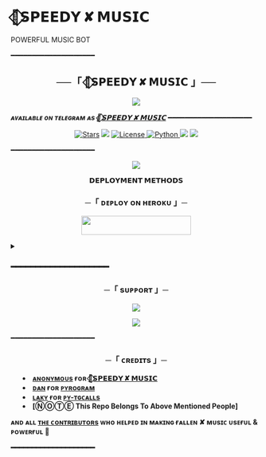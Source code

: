 # 🌿⃟𝗦𝗣𝗘𝗘𝗗𝗬 ✘ 𝗠𝗨𝗦𝗜𝗖
POWERFUL MUSIC BOT

━━━━━━━━━━━━━━━━━━━━

<h2 align="center">
    ──「 🌿⃟𝗦𝗣𝗘𝗘𝗗𝗬 ✘ 𝗠𝗨𝗦𝗜𝗖 」──
</h2>

<p align="center">
  <img src="https://telegra.ph/file/2724cbabfe0a80b7b9243.jpg">
</p>

_**ᴀᴠᴀɪʟᴀʙʟᴇ ᴏɴ ᴛᴇʟᴇɢʀᴀᴍ ᴀs [🌿⃟𝗦𝗣𝗘𝗘𝗗𝗬 ✘ 𝗠𝗨𝗦𝗜𝗖](https://t.me/speedy_x_music_bot)**_
━━━━━━━━━━━━━━━━━━━━

<p align="center">
<a href="https://github.com/anonymoustyping80/Speedyxmusic2"><img src="https://img.shields.io/github/stars/anonymoustyping80/Speedyxmusic2?color=black&logo=github&logoColor=black&style=for-the-badge" alt="Stars" /></a>
<a href="https://github.com/anonymoustyping80/Speedyxmusic2/network/members"> <img src="https://img.shields.io/github/forks/anonymoustyping80/Speedyxmusic2?color=black&logo=github&logoColor=black&style=for-the-badge" /></a>
<a href="https://github.com/anonymoustyping80/Speedyxmusic2/blob/master/LICENSE"> <img src="https://img.shields.io/badge/License-MIT-blueviolet?style=for-the-badge" alt="License" /> </a>
<a href="https://www.python.org/"> <img src="https://img.shields.io/badge/Written%20in-Python-skyblue?style=for-the-badge&logo=python" alt="Python" /> </a>
<a href="https://pypi.org/project/Pyrogram/"> <img src="https://img.shields.io/pypi/v/pyrogram?color=white&label=pyrogram&logo=python&logoColor=blue&style=for-the-badge" /></a>
<a href="https://github.com/anonymoustyping80/Speedyxmusic2/commits/anonymoustyping80"> <img src="https://img.shields.io/github/last-commit/anonymoustyping80/Speedyxmusic2?color=black&logo=github&logoColor=black&style=for-the-badge" /></a>
</p>

━━━━━━━━━━━━━━━━━━━━

<p align="center">
  <img src="https://telegra.ph/file/d788725b81eea4b92c8b2.jpg">
</p>

<p align="center">
<b>𝗗𝗘𝗣𝗟𝗢𝗬𝗠𝗘𝗡𝗧 𝗠𝗘𝗧𝗛𝗢𝗗𝗦</b>
</p>

<h3 align="center">
    ─「 ᴅᴇᴩʟᴏʏ ᴏɴ ʜᴇʀᴏᴋᴜ 」─
</h3>

<p align="center"><a href="https://dashboard.heroku.com/new?template=https://github.com/anonymoustyping80/Speedyxmusic2"> <img src="https://img.shields.io/badge/Deploy%20On%20Heroku-black?style=for-the-badge&logo=heroku" width="220" height="38.45"/></a></p>

<details>
<summary><h3>
━━━━━━━━━━━━━━━━━━━━
<h3 align="center">
    ─「 sᴜᴩᴩᴏʀᴛ 」─
</h3>

<p align="center">
<a href="https://telegram.me/Speedy_pvt2"><img src="https://img.shields.io/badge/-Support%20Group-blue.svg?style=for-the-badge&logo=Telegram"></a>
</p>
<p align="center">
<a href="https://telegram.me/SPEEDY_PVT"><img src="https://img.shields.io/badge/-Support%20Channel-blue.svg?style=for-the-badge&logo=Telegram"></a>
</p>

━━━━━━━━━━━━━━━━━━━━

<h3 align="center">
    ─「 ᴄʀᴇᴅɪᴛs 」─
</h3>

- <b>[ᴀɴᴏɴʏᴍᴏᴜs](https://github.com/anonymoustyping80)  ғᴏʀ  [🌿⃟𝗦𝗣𝗘𝗘𝗗𝗬 ✘ 𝗠𝗨𝗦𝗜𝗖](https://github.com/anonymoustyping80/Speedyxmusic2) </b>
- <b>[ᴅᴀɴ](https://github.com/delivrance)  ғᴏʀ  [ᴘʏʀᴏɢʀᴀᴍ](https://github.com/pyrogram/pyrogram) </b>
- <b>[ʟᴀᴋʏ](https://github.com/Laky-64)  ғᴏʀ  [ᴘʏ-ᴛɢᴄᴀʟʟs](https://github.com/pytgcalls/pytgcalls) </b>
- <b>[ⓃⓄⓉⒺ This Repo Belongs To Above Mentioned People]<b>

<b>ᴀɴᴅ ᴀʟʟ [ᴛʜᴇ ᴄᴏɴᴛʀɪʙᴜᴛᴏʀs](https://github.com/anonymoustyping80/Speedyxmusic2/graphs/contributors) ᴡʜᴏ ʜᴇʟᴩᴇᴅ ɪɴ ᴍᴀᴋɪɴɢ ғᴀʟʟᴇɴ ✘ ᴍᴜsɪᴄ ᴜsᴇғᴜʟ & ᴩᴏᴡᴇʀғᴜʟ 🖤 </b>

━━━━━━━━━━━━━━━━━━━━